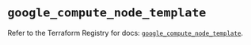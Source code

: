 # `google_compute_node_template`

Refer to the Terraform Registry for docs: [`google_compute_node_template`](https://registry.terraform.io/providers/hashicorp/google/6.17.0/docs/resources/compute_node_template).
